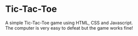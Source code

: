 # Tic-Tac-Toe

A simple Tic-Tac-Toe game using HTML, CSS and Javascript. \
The computer is very easy to defeat but the game works fine!
